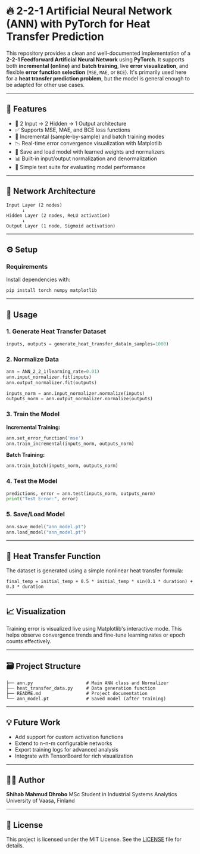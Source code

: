 # 🔥 2-2-1 Artificial Neural Network (ANN) with PyTorch for Heat Transfer Prediction

This repository provides a clean and well-documented implementation of a **2-2-1 Feedforward Artificial Neural Network** using **PyTorch**. 
It supports both **incremental (online)** and **batch training**, live **error visualization**, and flexible **error function selection** (`MSE`, `MAE`, or `BCE`). 
It's primarily used here for a **heat transfer prediction problem**, but the model is general enough to be adapted for other use cases.

---

## 📌 Features

* 🔢 2 Input → 2 Hidden → 1 Output architecture
* ✅ Supports MSE, MAE, and BCE loss functions
* 🔄 Incremental (sample-by-sample) and batch training modes
* 📉 Real-time error convergence visualization with Matplotlib
* 💾 Save and load model with learned weights and normalizers
* 📊 Built-in input/output normalization and denormalization
* 🧪 Simple test suite for evaluating model performance

---

## 🧠 Network Architecture

```
Input Layer (2 nodes)
      ↓
Hidden Layer (2 nodes, ReLU activation)
      ↓
Output Layer (1 node, Sigmoid activation)
```

---

## ⚙️ Setup

### Requirements

Install dependencies with:

```bash
pip install torch numpy matplotlib
```

---

## 🚀 Usage

### 1. Generate Heat Transfer Dataset

```python
inputs, outputs = generate_heat_transfer_data(n_samples=1000)
```

### 2. Normalize Data

```python
ann = ANN_2_2_1(learning_rate=0.01)
ann.input_normalizer.fit(inputs)
ann.output_normalizer.fit(outputs)

inputs_norm = ann.input_normalizer.normalize(inputs)
outputs_norm = ann.output_normalizer.normalize(outputs)
```

### 3. Train the Model

**Incremental Training:**

```python
ann.set_error_function('mse')
ann.train_incremental(inputs_norm, outputs_norm)
```

**Batch Training:**

```python
ann.train_batch(inputs_norm, outputs_norm)
```

### 4. Test the Model

```python
predictions, error = ann.test(inputs_norm, outputs_norm)
print("Test Error:", error)
```

### 5. Save/Load Model

```python
ann.save_model("ann_model.pt")
ann.load_model("ann_model.pt")
```

---

## 🧪 Heat Transfer Function

The dataset is generated using a simple nonlinear heat transfer formula:

```
final_temp = initial_temp + 0.5 * initial_temp * sin(0.1 * duration) + 0.3 * duration
```

---

## 📈 Visualization

Training error is visualized live using Matplotlib's interactive mode. This helps observe convergence trends and fine-tune learning rates or epoch counts effectively.

---

## 🗃 Project Structure

```
├── ann.py                    # Main ANN class and Normalizer
├── heat_transfer_data.py     # Data generation function
├── README.md                 # Project documentation
└── ann_model.pt              # Saved model (after training)
```

---

## 💡 Future Work

* Add support for custom activation functions
* Extend to n-n-m configurable networks
* Export training logs for advanced analysis
* Integrate with TensorBoard for rich visualization

---

## 👨‍💻 Author

**Shihab Mahmud Dhrobo**
MSc Student in Industrial Systems Analytics
University of Vaasa, Finland

---

## 📜 License

This project is licensed under the MIT License. See the [LICENSE](LICENSE) file for details.



